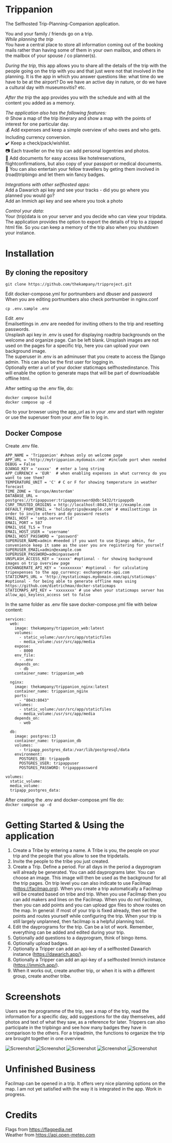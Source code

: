 # Trippanion
The Selfhosted Trip-Planning-Companion application.   

You and your family / friends go on a trip.  
_While planning the trip_   
You have a central place to store all information coming out of the booking mails rather than having some of them in your own mailbox, and others in the mailbox of your spouse / co planner(s).  

_During the trip,_ 
this app allows you to share all the details of the trip with the people going on the trip with you and that just were not that involved in the planning. It is the app in which you answer questions like: what time do we have to be at the airport? Do we have an active day in nature, or do we have a cultural day with museumsvitis? etc.  

_After the trip_
the app provides you with the schedule and with all the content you added as a memory.  


_The application also has the following features:_  
:globe_with_meridians:  Show a map of the trip itinerary and show a map with the points of interest for one particular day.  
:moneybag:  Add expenses and keep a simple overview of who owes and who gets. Including currency conversion.    
:heavy_check_mark:  Keep a check/pack/wishlist.  
:camera:  Each traveller on the trip can add personal logentries and photos.  
:link:  Add documents for easy access like hotelreservations, flightconfirmations, but also copy of your passport or medical documents.  
:game_die:  You can also entertain your fellow travellers by geting them involved in (road)tripbingo and let them win fancy badges.  

_Integrations with other selfhosted apps:_  
Add a Dawarich api key and see your tracks - did you go where you planned you would go?  
Add an Immich api key and see where you took a photo  

_Control your data:_  
Your (trip)data is on your server and you decide who can view your tripdata. 
The application provides the option to export the details of trip to a zipped html file. So you can keep a memory of the trip also when you shutdown your instance.

# Installation

## By cloning the repository

`git clone https://github.com/thekampany/tripproject.git`  

Edit  docker-compose.yml for portnumbers and dbuser and password  
When you are editing portnumbers also check portnumber in nginx.conf  

`cp .env.sample .env`  

Edit .env  
Emailsettings in .env are needed for inviting others to the trip and resetting passwords.  
Unsplash api key in .env is used for displaying roadtrip backgrounds on the welcome and organize page. Can be left blank. Unsplash images are not used on the pages for a specific trip, here you can upload your own background image.   
The superuser in .env is an adminuser that you create to access the Django admin. This can also be the first user for logging in.  
Optionally enter a url of your docker staticmaps selfhostedinstance. This will enable the option to generate maps that will be part of downloadable offline html.  

After setting up the .env file, do:  

`docker compose build`  
`docker compose up -d`  

Go to your browser using the app_url as in your .env and start with register or use the superuser from your .env file to log in.


## Docker Compose

Create  .env file.  

```
APP_NAME = 'Trippanion' #shows only on welcome page  
APP_URL = 'http://mytrippanion.mydomain.com' #include port when needed  
DEBUG = False  
DJANGO_KEY = 'xxxxx'  # enter a long string 
APP_CURRENCY = 'EUR'  # when enabling expenses in what currency do you want to see them?  
TEMPERATURE_UNIT = 'C' # C or F for showing temperature in weather forecast  
TIME_ZONE = 'Europe/Amsterdam'  
DATABASE_URL = postgres://tripappuser:tripapppassword@db:5432/tripappdb  
CSRF_TRUSTED_ORIGINS = http://localhost:8043,http://example.com  
DEFAULT_FROM_EMAIL = 'holidaytrips@example.com' # emailsettings in order to invite others and do password resets  
EMAIL_HOST = 'smtp.server.tld'  
EMAIL_PORT = 587  
EMAIL_USE_TLS = True  
EMAIL_HOST_USER = 'username'   
EMAIL_HOST_PASSWORD = 'password'  
SUPERUSER_NAME=admin #needed if you want to use Django admin, for convenience keep it same as the user you are registering for yourself  
SUPERUSER_EMAIL=admin@example.com  
SUPERUSER_PASSWORD=adminpassword  
UNSPLASH_ACCESS_KEY = 'xxxxx' #optional - for showing background images on trip overview page  
EXCHANGERATE_API_KEY = 'xxxxxxxxx' #optional - for calculating tripexpenses to the app_currency: exchangerate-api.com  
STATICMAPS_URL = 'http://mystaticmaps.mydomain.com/api/staticmaps' #optional - for being able to generate offline maps using https://github.com/dietrichmax/docker-staticmaps  
STATICMAPS_API_KEY = 'xxxxxxxx' # use when your staticmaps server has allow_api_keyless_access set to false  
```


In the same folder as .env file save docker-compose.yml file with below content:   

```
services:
  web:
    image: thekampany/trippanion_web:latest
    volumes:
      - static_volume:/usr/src/app/staticfiles
      - media_volume:/usr/src/app/media
    expose:
      - 8000
    env_file:
      - .env
    depends_on:
      - db
    container_name: trippanion_web

  nginx:
    image: thekampany/trippanion_nginx:latest
    container_name: trippanion_nginx
    ports:
      - "8043:8043"
    volumes:
      - static_volume:/usr/src/app/staticfiles
      - media_volume:/usr/src/app/media
    depends_on:
      - web

  db:
    image: postgres:13
    container_name: trippanion_db
    volumes:
      - tripapp_postgres_data:/var/lib/postgresql/data
    environment:
      POSTGRES_DB: tripappdb
      POSTGRES_USER: tripappuser
      POSTGRES_PASSWORD: tripapppassword

volumes:
  static_volume:
  media_volume:
  tripapp_postgres_data:

```
After creating the .env and docker-compose.yml file do:  
`docker compose up -d`  



# Getting Started & Using the application

1. Create a Tribe by entering a name. A Tribe is you, the people on your trip and the people that you allow to see the tripdetails.
2. Invite the people to the tribe you just created.
3. Create a Trip. Define a period. For all days in the period a dayprogram will already be generated. You can add dayprograms later. You can choose an image. This image will then be used as the background for all the trip pages. On trip level you can also indicate to use Facilmap (https://facilmap.org). When you create a trip automatically a Facilmap will be created based on tribe and trip. When you use Facilmap then you can add makers and lines on the Facilmap. When you do not Facilmap, then you can add points and you can upload gpx files to show routes on the map. In general: if most of your trip is fixed already, then set the points and routes yourself while configuring the trip. When your trip is still largely unplanned, then facilmap is a helpful planning tool.
4. Edit the dayprograms for the trip. Can be a lot of work. Remember, everything can be added and edited during your trip.
5. Optionally add questions to a dayprogram, think of bingo items. 
6. Optionally upload badges.
7. Optionally a Tripper can add an api-key of a selfhosted Dawarich instance (https://dawarich.app/).
8. Optionally a Tripper can add an api-key of a selfhosted Immich instance (https://immich.app/).
9. When it works out, create another trip, or when it is with a different group, create another tribe.


# Screenshots
Users see the programme of the trip, see a map of the trip, read the information for a specific day, add suggestions for the day themselves, add photos and text of what they saw, as a reference for later. Trippers can also participate in the tripbingo and see how many badges they have in comparison to the others.
For a tripadmin, the functions to organize the trip are brought together in one overview.

![Screenshot](/screenshots/trippanion-screenshot-1-mytrips.png )
![Screenshot](/screenshots/trippanion-screenshot-2-tripdetail.png )
![Screenshot](/screenshots/trippanion-screenshot-3-tripday.png )
![Screenshot](/screenshots/trippanion-screenshot-4-tripdaymap.png )
![Screenshot](/screenshots/trippanion-screenshot-5-trippers.png )

 
# Unfinished Business
Facilmap can be opened in a trip. It offers very nice planning options on the map. I am not yet satisfied with the way it is integrated in the app. Work in progress.  

# Credits
Flags from https://flagpedia.net  
Weather from https://api.open-meteo.com  
